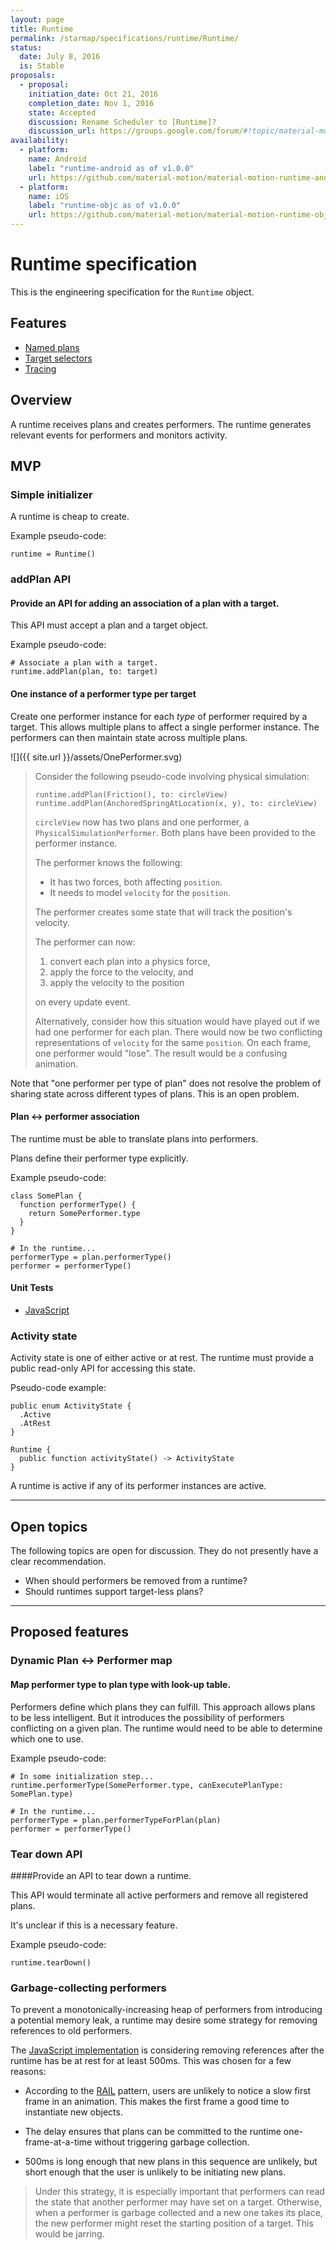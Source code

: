```yaml
---
layout: page
title: Runtime
permalink: /starmap/specifications/runtime/Runtime/
status:
  date: July 8, 2016
  is: Stable
proposals:
  - proposal:
    initiation_date: Oct 21, 2016
    completion_date: Nov 1, 2016
    state: Accepted
    discussion: Rename Scheduler to [Runtime]?
    discussion_url: https://groups.google.com/forum/#!topic/material-motion/FNULoSyqEOo
availability:
  - platform:
    name: Android
    label: "runtime-android as of v1.0.0"
    url: https://github.com/material-motion/material-motion-runtime-android
  - platform:
    name: iOS
    label: "runtime-objc as of v1.0.0"
    url: https://github.com/material-motion/material-motion-runtime-objc
---
```


# Runtime specification

This is the engineering specification for the `Runtime` object.

## Features

- [Named plans](named-plans)
- [Target selectors](target-selectors)
- [Tracing](Runtime-tracing)

## Overview

A runtime receives plans and creates performers. The runtime generates relevant events for performers and monitors activity.

## MVP

### Simple initializer

A runtime is cheap to create.

Example pseudo-code:

    runtime = Runtime()

### addPlan API

#### Provide an API for adding an association of a plan with a target.

This API must accept a plan and a target object.

Example pseudo-code:

    # Associate a plan with a target.
    runtime.addPlan(plan, to: target)

#### One instance of a performer type per target

Create one performer instance for each *type* of performer required by a target. This allows multiple plans to affect a single performer instance. The performers can then maintain state across multiple plans.

![]({{ site.url }}/assets/OnePerformer.svg)

> Consider the following pseudo-code involving physical simulation:
>
>     runtime.addPlan(Friction(), to: circleView)
>     runtime.addPlan(AnchoredSpringAtLocation(x, y), to: circleView)
>
> `circleView` now has two plans and one performer, a `PhysicalSimulationPerformer`. Both plans have been provided to the performer instance.
>
> The performer knows the following:
>
> - It has two forces, both affecting `position`.
> - It needs to model `velocity` for the `position`.
>
> The performer creates some state that will track the position's velocity.
>
> The performer can now:
>
> 1. convert each plan into a physics force,
> 2. apply the force to the velocity, and
> 3. apply the velocity to the position
>
> on every update event.
>
> Alternatively, consider how this situation would have played out if we had one performer for each plan. There would now be two conflicting representations of `velocity` for the same `position`. On each frame, one performer would "lose". The result would be a confusing animation.

Note that "one performer per type of plan" does not resolve the problem of sharing state across different types of plans. This is an open problem.

#### Plan ↔ performer association

The runtime must be able to translate plans into performers.

Plans define their performer type explicitly.

Example pseudo-code:

    class SomePlan {
      function performerType() {
        return SomePerformer.type
      }
    }

    # In the runtime...
    performerType = plan.performerType()
    performer = performerType()

#### Unit Tests

- [JavaScript](https://github.com/material-motion/material-motion-experiments-js/blob/develop/packages/runtime/src/__tests__/Runtime-addPlan.test.ts)

### Activity state

Activity state is one of either active or at rest. The runtime must provide a public read-only API for accessing this state.

Pseudo-code example:

    public enum ActivityState {
      .Active
      .AtRest
    }

    Runtime {
      public function activityState() -> ActivityState
    }

A runtime is active if any of its performer instances are active.

---

## Open topics

The following topics are open for discussion. They do not presently have a clear recommendation.

- When should performers be removed from a runtime?
- Should runtimes support target-less plans?

---

## Proposed features

### Dynamic Plan ↔ Performer map

#### Map performer type to plan type with look-up table.

Performers define which plans they can fulfill. This approach allows plans to be less intelligent. But it introduces the possibility of performers conflicting on a given plan. The runtime would need to be able to determine which one to use.

Example pseudo-code:

    # In some initialization step...
    runtime.performerType(SomePerformer.type, canExecutePlanType: SomePlan.type)

    # In the runtime...
    performerType = plan.performerTypeForPlan(plan)
    performer = performerType()


### Tear down API

####Provide an API to tear down a runtime.

This API would terminate all active performers and remove all registered plans.

It's unclear if this is a necessary feature.

Example pseudo-code:

    runtime.tearDown()

### Garbage-collecting performers

To prevent a monotonically-increasing heap of performers from introducing a potential memory leak, a runtime may desire some strategy for removing references to old performers.

The [JavaScript implementation](https://github.com/material-motion/material-motion-experiments-js/) is considering removing references after the runtime has be at rest for at least 500ms.  This was chosen for a few reasons:

- According to the [RAIL](https://developers.google.com/web/tools/chrome-devtools/profile/evaluate-performance/rail?hl=en) pattern, users are unlikely to notice a slow first frame in an animation.  This makes the first frame a good time to instantiate new objects.

- The delay ensures that plans can be committed to the runtime one-frame-at-a-time without triggering garbage collection.

- 500ms is long enough that new plans in this sequence are unlikely, but short enough that the user is unlikely to be initiating new plans.

> Under this strategy, it is especially important that performers can read the state that another performer may have set on a target.  Otherwise, when a performer is garbage collected and a new one takes its place, the new performer might reset the starting position of a target.  This would be jarring.

